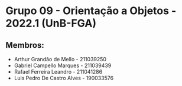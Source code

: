 # Grupo 09 - Orientação a Objetos - 2022.1 (UnB-FGA)

## Membros:
* Arthur Grandão de Mello - 211039250
* Gabriel Campello Marques - 211039439
* Rafael Ferreira Leandro - 211041286
* Luis Pedro De Castro Alves - 190033576
